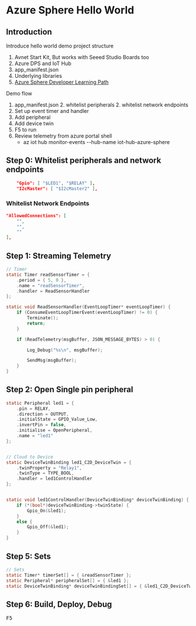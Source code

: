 # Azure Sphere Hello World


## Introduction

Introduce hello world demo project structure

1. Avnet Start Kit, But works with Seeed Studio Boards too
2. Azure DPS and IoT Hub
3. app_manifest.json
4. Underlying libraries
5. [Azure Sphere Developer Learning Path](http://aka.ms/azure-sphere-developer-learning-path)


Demo flow

1. app_manifest.json
   2. whitelist peripherals
   2. whitelist network endpoints
2. Set up event timer and handler
3. Add peripheral
4. Add device twin
5. F5 to run
6. Review telemetry from azure portal shell
   * az iot hub monitor-events --hub-name iot-hub-azure-sphere


## Step 0: Whitelist peripherals and network endpoints

```json
    "Gpio": [ "$LED1", "$RELAY" ],
    "I2cMaster": [ "$I2cMaster2" ],
```

### Whitelist Network Endpoints

```json
"AllowedConnections": [
    "",
    "",
    ""
],
```


## Step 1: Streaming Telemetry

```c
// Timer
static Timer readSensorTimer = {
	.period = { 5, 0 },
	.name = "readSensorTimer",
	.handler = ReadSensorHandler
};

static void ReadSensorHandler(EventLoopTimer* eventLoopTimer) {
	if (ConsumeEventLoopTimerEvent(eventLoopTimer) != 0) {
		Terminate();
		return;
	}

	if (ReadTelemetry(msgBuffer, JSON_MESSAGE_BYTES) > 0) {

		Log_Debug("%s\n", msgBuffer);

		SendMsg(msgBuffer);
	}
}
```

## Step 2: Open Single pin peripheral

```c
static Peripheral led1 = {
	.pin = RELAY,
	.direction = OUTPUT,
	.initialState = GPIO_Value_Low,
	.invertPin = false,
	.initialise = OpenPeripheral,
	.name = "led1"
};


// Cloud to Device
static DeviceTwinBinding led1_C2D_DeviceTwin = {
	.twinProperty = "Relay1",
	.twinType = TYPE_BOOL,
	.handler = led1ControlHandler
};


static void led1ControlHandler(DeviceTwinBinding* deviceTwinBinding) {
	if (*(bool*)deviceTwinBinding->twinState) {
		Gpio_On(&led1);
	}
	else {
		Gpio_Off(&led1);
	}
}
```

## Step 5: Sets

```c
// Sets
static Timer* timerSet[] = { &readSensorTimer };
static Peripheral* peripheralSet[] = { &led1 };
static DeviceTwinBinding* deviceTwinBindingSet[] = { &led1_C2D_DeviceTwin };
```

## Step 6: Build, Deploy, Debug

<kbd>F5</kbd>

